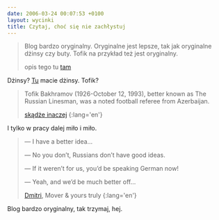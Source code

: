 ```yaml
---
date: 2006-03-24 00:07:53 +0100
layout: wycinki
title: Czytaj, choć się nie zachłystuj
---
```


> Blog bardzo oryginalny. Oryginalne jest lepsze, tak jak oryginalne dżinsy czy buty. Tofik na przykład też jest oryginalny.
>
> opis tego tu [tam](http://10przykazan.com/ 'idea stworzenia')

Dżinsy? [Tu](http://julia.jogger.pl/ 'files/noi.jpg') macie dżinsy. Tofik?

> Tofik Bakhramov (1926-October 12, 1993), better known as The Russian Linesman, was a noted football referee from Azerbaijan.
>
> [skądże inaczej](http://en.wikipedia.org/wiki/Tofik_Bakhramov 'skądże znowu')
{:lang='en'}

I tylko w pracy dalej miło i miło.

> — I have a better idea…
>
> — No you don’t, Russians don’t have good ideas.
>
> — If it weren’t for us, you’d be speaking German now!
>
> — Yeah, and we’d be much better off…
>
> [Dmitri](http://ngoinabox.org/editors/security 'Dmitri puszczał nam Beatlesów'), Mover & yours truly
{:lang='en'}

Blog bardzo oryginalny, tak trzymaj, hej.

